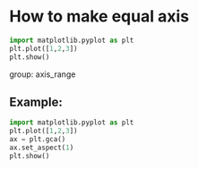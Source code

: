 # How to make equal axis

```python
import matplotlib.pyplot as plt
plt.plot([1,2,3])
plt.show()
```


group: axis_range

## Example: 
```python
import matplotlib.pyplot as plt
plt.plot([1,2,3])
ax = plt.gca()
ax.set_aspect(1)
plt.show()
```

